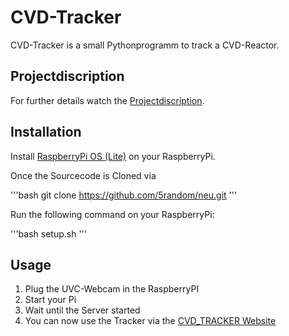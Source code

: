 # CVD-Tracker

CVD-Tracker is a small Pythonprogramm to track a CVD-Reactor.

## Projectdiscription

For further details watch the [Projectdiscription](projektbeschreibung.md).

## Installation

Install [RaspberryPi OS (Lite)](https://www.raspberrypi.com/documentation/computers/getting-started.html) on your RaspberryPi.

Once the Sourcecode is Cloned via

'''bash
git clone https://github.com/5random/neu.git
'''

Run the following command on your RaspberryPi:

'''bash
setup.sh
'''

## Usage

1. Plug the UVC-Webcam in the RaspberryPI
2. Start your Pi
3. Wait until the Server started
4. You can now use the Tracker via the [CVD_TRACKER Website](http://134.28.91.48:8080)

